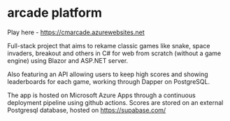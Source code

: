 # arcade platform

Play here - https://cmarcade.azurewebsites.net

Full-stack project that aims to rekame classic games like snake, space invaders, breakout and others in C# for web from scratch (without a game engine) using Blazor and ASP.NET server.

Also featuring an API allowing users to keep high scores and showing leaderboards for each game, working through Dapper on PostgreSQL.  

The app is hosted on Microsoft Azure Apps through a continuous deployment pipeline using github actions.
Scores are stored on an external Postgresql database, hosted on https://supabase.com/
